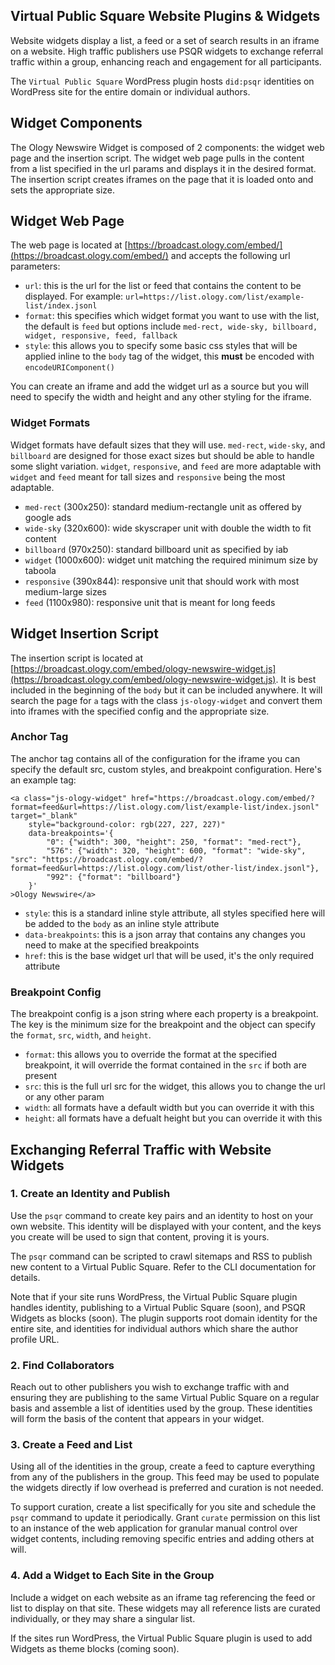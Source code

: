 ## Virtual Public Square Website Plugins & Widgets

Website widgets display a list, a feed or a set of search results in an iframe
on a website. High traffic publishers use PSQR widgets to exchange referral traffic
within a group, enhancing reach and engagement for all participants.

The `Virtual Public Square` WordPress plugin hosts `did:psqr` identities on WordPress
site for the entire domain or individual authors.


## Widget Components

The Ology Newswire Widget is composed of 2 components: the widget web page and the insertion script. The widget web page pulls in the content from a list specified in the url params and displays it in the desired format. The insertion script creates iframes on the page that it is loaded onto and sets the appropriate size.

## Widget Web Page

The web page is located at [https://broadcast.ology.com/embed/](https://broadcast.ology.com/embed/) and accepts the following url parameters:

* `url`: this is the url for the list or feed that contains the content to be displayed. For example: `url=https://list.ology.com/list/example-list/index.jsonl`
* `format`: this specifies which widget format you want to use with the list, the default is `feed` but options include `med-rect, wide-sky, billboard, widget, responsive, feed, fallback`
* `style`: this allows you to specify some basic css styles that will be applied inline to the `body` tag of the widget, this **must** be encoded with `encodeURIComponent()`

You can create an iframe and add the widget url as a source but you will need to specify the width and height and any other styling for the iframe.

### Widget Formats

Widget formats have default sizes that they will use. `med-rect`, `wide-sky`, and `billboard` are designed for those exact sizes but should be able to handle some slight variation. `widget`, `responsive`, and `feed` are more adaptable with `widget` and `feed` meant for tall sizes and `responsive` being the most adaptable.

* `med-rect` (300x250): standard medium-rectangle unit as offered by google ads
* `wide-sky` (320x600): wide skyscraper unit with double the width to fit content
* `billboard` (970x250): standard billboard unit as specified by iab
* `widget` (1000x600): widget unit matching the required minimum size by taboola
* `responsive` (390x844): responsive unit that should work with most medium-large sizes
* `feed` (1100x980): responsive unit that is meant for long feeds


## Widget Insertion Script

The insertion script is located at [https://broadcast.ology.com/embed/ology-newswire-widget.js](https://broadcast.ology.com/embed/ology-newswire-widget.js). It is best included in the beginning of the `body` but it can be included anywhere. It will search the page for `a` tags with the class `js-ology-widget` and convert them into iframes with the specified config and the appropriate size.

### Anchor Tag

The anchor tag contains all of the configuration for the iframe you can specify the default src, custom styles, and breakpoint configuration. Here's an example tag:

```html/text
<a class="js-ology-widget" href="https://broadcast.ology.com/embed/?format=feed&url=https://list.ology.com/list/example-list/index.jsonl" target="_blank"
    style="background-color: rgb(227, 227, 227)"
    data-breakpoints='{
        "0": {"width": 300, "height": 250, "format": "med-rect"},
        "576": {"width": 320, "height": 600, "format": "wide-sky", "src": "https://broadcast.ology.com/embed/?format=feed&url=https://list.ology.com/list/other-list/index.jsonl"},
        "992": {"format": "billboard"}
    }'
>Ology Newswire</a>
```

* `style`: this is a standard inline style attribute, all styles specified here will be added to the `body` as an inline style attribute
* `data-breakpoints`: this is a json array that contains any changes you need to make at the specified breakpoints
* `href`: this is the base widget url that will be used, it's the only required attribute

### Breakpoint Config

The breakpoint config is a json string where each property is a breakpoint. The key is the minimum size for the breakpoint and the object can specify the `format`, `src`, `width`, and `height`.

* `format`: this allows you to override the format at the specified breakpoint, it will override the format contained in the `src` if both are present
* `src`: this is the full url src for the widget, this allows you to change the url or any other param
* `width`: all formats have a default width but you can override it with this
* `height`: all formats have a defualt height but you can override it with this

## Exchanging Referral Traffic with Website Widgets

### 1. Create an Identity and Publish
Use the `psqr` command to create key pairs and an identity to host on your own
website. This identity will be displayed with your content, and the keys you
create will be used to sign that content, proving it is yours.

The `psqr` command can be scripted to crawl sitemaps and RSS to publish new
content to a Virtual Public Square. Refer to the CLI documentation for details.

Note that if your site runs WordPress, the Virtual Public Square plugin handles
identity, publishing to a Virtual Public Square (soon), and PSQR Widgets as
blocks (soon). The plugin supports root domain identity for the entire site, and
identities for individual authors which share the author profile URL.

### 2. Find Collaborators
Reach out to other publishers you wish to exchange traffic with and ensuring they
are publishing to the same Virtual Public Square on a regular basis and assemble
a list of identities used by the group. These identities will form the basis of
the content that appears in your widget.

### 3. Create a Feed and List
Using all of the identities in the group, create a feed to capture everything
from any of the publishers in the group. This feed may be used to populate the
widgets directly if low overhead is preferred and curation is not needed.

To support curation, create a list specifically for you site and schedule the
`psqr` command to update it periodically. Grant `curate` permission on this list
to an instance of the web application for granular manual control over widget
contents, including removing specific entries and adding others at will.

### 4. Add a Widget to Each Site in the Group
Include a widget on each website as an iframe tag referencing the feed or list to
display on that site. These widgets may all reference lists are curated individually,
or they may share a singular list.

If the sites run WordPress, the Virtual Public Square plugin is used to add Widgets
as theme blocks (coming soon).

